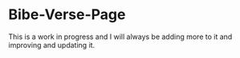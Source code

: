 # Bibe-Verse-Page
This is a work in progress and I will always be adding more to it and improving and updating it.
